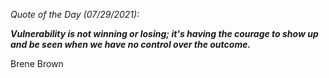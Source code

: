 *Quote of the Day (07/29/2021):*

_**Vulnerability is not winning or losing; it's having the courage to show up and be seen when we have no control over the outcome.**_

Brene Brown